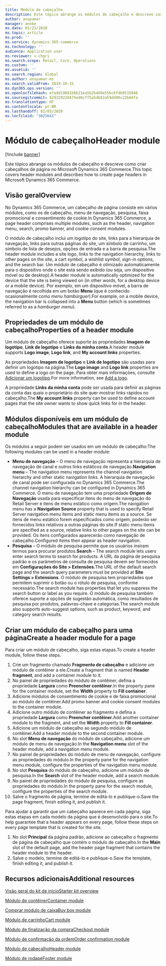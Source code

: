 ```yaml
---
title: Módulo de cabeçalho
description: Este tópico abrange os módulos de cabeçalho e descreve como criar cabeçalhos de página no Microsoft Dynamics 365 Commerce.
author: anupamar
manager: annbe
ms.date: 01/23/2020
ms.topic: article
ms.prod: ''
ms.service: dynamics-365-commerce
ms.technology: ''
audience: Application user
ms.reviewer: v-chgri
ms.search.scope: Retail, Core, Operations
ms.custom: ''
ms.assetid: ''
ms.search.region: Global
ms.author: anupamar-ms
ms.search.validFrom: 2019-10-31
ms.dyn365.ops.version: ''
ms.openlocfilehash: efadd19681bbb21ea5b2b469e55bc6f4b0535046
ms.sourcegitcommit: 829329220475ed8cff5a5db92a59dd90c22b04fa
ms.translationtype: HT
ms.contentlocale: pt-BR
ms.lasthandoff: 02/05/2020
ms.locfileid: "3025641"
---
```

# <a name="header-module"></a><span data-ttu-id="e5500-103">Módulo de cabeçalho</span><span class="sxs-lookup"><span data-stu-id="e5500-103">Header module</span></span>


[!include [banner](includes/banner.md)]

<span data-ttu-id="e5500-104">Este tópico abrange os módulos de cabeçalho e descreve como criar cabeçalhos de página no Microsoft Dynamics 365 Commerce.</span><span class="sxs-lookup"><span data-stu-id="e5500-104">This topic covers header modules and describes how to create page headers in Microsoft Dynamics 365 Commerce.</span></span>

## <a name="overview"></a><span data-ttu-id="e5500-105">Visão geral</span><span class="sxs-lookup"><span data-stu-id="e5500-105">Overview</span></span>

<span data-ttu-id="e5500-106">No Dynamics 365 Commerce, um cabeçalho de página consiste em vários módulos, como os de cabeçalho, menu de navegação, pesquisa, faixa promocional e consentimento de cookie.</span><span class="sxs-lookup"><span data-stu-id="e5500-106">In Dynamics 365 Commerce, a page header comprises multiple modules, such as the header, navigation menu, search, promo banner, and cookie consent modules.</span></span> 

<span data-ttu-id="e5500-107">O módulo de cabeçalho inclui um logotipo do site, links para a hierarquia de navegação, links para outras páginas do site, um símbolo de carrinho, um símbolo de lista de desejos, opções de entrada e a barra de pesquisa.</span><span class="sxs-lookup"><span data-stu-id="e5500-107">The header module includes a site logo, links to the navigation hierarchy, links to other pages on the site, a cart symbol, a wishlist symbol, sign-in options, and the search bar.</span></span> <span data-ttu-id="e5500-108">Um módulo de cabeçalho é otimizado automaticamente para o dispositivo onde o site está sendo exibido (ou seja, um dispositivo móvel ou de desktop).</span><span class="sxs-lookup"><span data-stu-id="e5500-108">A header module is automatically optimized for the device that the site is being viewed on (in other words, for a desktop device or a mobile device).</span></span> <span data-ttu-id="e5500-109">Por exemplo, em um dispositivo móvel, a barra de navegação é recolhida em um botão **Menu** (que é conhecido ocasionalmente como *menu hambúrguer*).</span><span class="sxs-lookup"><span data-stu-id="e5500-109">For example, on a mobile device, the navigation bar is collapsed into a **Menu** button (which is sometimes referred to as a *hamburger menu*).</span></span>

## <a name="properties-of-a-header-module"></a><span data-ttu-id="e5500-110">Propriedades de um módulo de cabeçalho</span><span class="sxs-lookup"><span data-stu-id="e5500-110">Properties of a header module</span></span>

<span data-ttu-id="e5500-111">Um módulo de cabeçalho oferece suporte às propriedades **Imagem de logotipo**, **Link de logotipo** e **Links da minha conta**.</span><span class="sxs-lookup"><span data-stu-id="e5500-111">A header module supports **Logo image**, **Logo link**, and **My account links** properties.</span></span> 

<span data-ttu-id="e5500-112">As propriedades **Imagem de logotipo** e **Link de logotipo** são usadas para definir um logotipo na página.</span><span class="sxs-lookup"><span data-stu-id="e5500-112">The **Logo image** and **Logo link** properties are used to define a logo on the page.</span></span> <span data-ttu-id="e5500-113">Para obter mais informações, consulte [Adicionar um logotipo](add-logo.md).</span><span class="sxs-lookup"><span data-stu-id="e5500-113">For more information, see [Add a logo](add-logo.md).</span></span> 

<span data-ttu-id="e5500-114">A propriedade **Links da minha conta** pode ser usada para definir as páginas da conta das quais o proprietário do site quer mostrar links rápidos no cabeçalho.</span><span class="sxs-lookup"><span data-stu-id="e5500-114">The **My account links** property can be used to define account pages that the site owner wants to show quick links for in the header.</span></span>

## <a name="modules-that-are-available-in-a-header-module"></a><span data-ttu-id="e5500-115">Módulos disponíveis em um módulo de cabeçalho</span><span class="sxs-lookup"><span data-stu-id="e5500-115">Modules that are available in a header module</span></span>

<span data-ttu-id="e5500-116">Os módulos a seguir podem ser usados em um módulo de cabeçalho:</span><span class="sxs-lookup"><span data-stu-id="e5500-116">The following modules can be used in a header module:</span></span>

- <span data-ttu-id="e5500-117">**Menu de navegação** – O menu de navegação representa a hierarquia de navegação de canal e outros links estáticos de navegação.</span><span class="sxs-lookup"><span data-stu-id="e5500-117">**Navigation menu** – The navigation menu represents the channel navigation hierarchy and other static navigation links.</span></span> <span data-ttu-id="e5500-118">A hierarquia de navegação de canal pode ser configurada no Dynamics 365 Commerce.</span><span class="sxs-lookup"><span data-stu-id="e5500-118">The channel navigation hierarchy can be configured in Dynamics 365 Commerce.</span></span> <span data-ttu-id="e5500-119">O menu de navegação tem uma propriedade **Origem de Navegação** usada para especificar itens do menu de navegação do Retail Server e itens de menu estático como origem.</span><span class="sxs-lookup"><span data-stu-id="e5500-119">The navigation menu has a **Navigation Source** property that is used to specify Retail Server navigation menu items and static menu items as a source.</span></span> <span data-ttu-id="e5500-120">Se itens de menu estático forem especificados como origem, poderão ser fornecidos links relativos a outras páginas do site.</span><span class="sxs-lookup"><span data-stu-id="e5500-120">If static menu items are specified as a source, relative links to other pages on the site can be provided.</span></span> <span data-ttu-id="e5500-121">Os itens configurados aparecerão como navegação de cabeçalho.</span><span class="sxs-lookup"><span data-stu-id="e5500-121">Configured items then appear as header navigation.</span></span> 
- <span data-ttu-id="e5500-122">**Pesquisa** – O módulo de pesquisa permite que os usuários insiram termos para procurar produtos.</span><span class="sxs-lookup"><span data-stu-id="e5500-122">**Search** – The search module lets users enter search terms to search for products.</span></span> <span data-ttu-id="e5500-123">A URL da página de pesquisa padrão e os parâmetros de consulta de pesquisa devem ser fornecidos em **Configurações do Site \> Extensões**.</span><span class="sxs-lookup"><span data-stu-id="e5500-123">The URL of the default search page and the search query parameters must be provided at **Site Settings \> Extensions**.</span></span> <span data-ttu-id="e5500-124">O módulo de pesquisa tem propriedades que permitem suprimir o botão ou o rótulo de pesquisa, conforme necessário.</span><span class="sxs-lookup"><span data-stu-id="e5500-124">The search module has properties that let you suppress the search button or label as you require.</span></span> <span data-ttu-id="e5500-125">O módulo de pesquisa também oferece suporte a opções de sugestão automática, como resultados de pesquisa por produtos, palavras-chave e categorias.</span><span class="sxs-lookup"><span data-stu-id="e5500-125">The search module also supports auto-suggest options, such as product, keyword, and category search results.</span></span>

## <a name="create-a-header-module-for-a-page"></a><span data-ttu-id="e5500-126">Criar um módulo de cabeçalho para uma página</span><span class="sxs-lookup"><span data-stu-id="e5500-126">Create a header module for a page</span></span>

<span data-ttu-id="e5500-127">Para criar um módulo de cabeçalho, siga estas etapas.</span><span class="sxs-lookup"><span data-stu-id="e5500-127">To create a header module, follow these steps.</span></span>

1. <span data-ttu-id="e5500-128">Crie um fragmento chamado **Fragmento de cabeçalho** e adicione um módulo de contêiner a ele.</span><span class="sxs-lookup"><span data-stu-id="e5500-128">Create a fragment that is named **Header fragment**, and add a container module to it.</span></span>
1. <span data-ttu-id="e5500-129">No painel de propriedades do módulo de contêiner, defina a propriedade **Largura** como **Preencher contêiner**.</span><span class="sxs-lookup"><span data-stu-id="e5500-129">In the property pane for the container module, set the **Width** property to **Fill container**.</span></span>
1. <span data-ttu-id="e5500-130">Adicione módulos de consentimento de cookie e de faixa promocional ao módulo de contêiner.</span><span class="sxs-lookup"><span data-stu-id="e5500-130">Add promo banner and cookie consent modules to the container module.</span></span>
1. <span data-ttu-id="e5500-131">Adicione outro módulo de contêiner ao fragmento e defina a propriedade **Largura** como **Preencher contêiner**.</span><span class="sxs-lookup"><span data-stu-id="e5500-131">Add another container module to the fragment, and set the **Width** property to **Fill container**.</span></span>
1. <span data-ttu-id="e5500-132">Adicione um módulo de cabeçalho ao segundo módulo de contêiner.</span><span class="sxs-lookup"><span data-stu-id="e5500-132">Add a header module to the second container module.</span></span>
1. <span data-ttu-id="e5500-133">No slot **Menu de navegação** do módulo de cabeçalho, adicione um módulo de menu de navegação.</span><span class="sxs-lookup"><span data-stu-id="e5500-133">In the **Navigation menu** slot of the header module, add a navigation menu module.</span></span> 
1. <span data-ttu-id="e5500-134">No painel de propriedades do módulo de menu de navegação, configure as propriedades do módulo.</span><span class="sxs-lookup"><span data-stu-id="e5500-134">In the property pane for the navigation menu module, configure the properties of the navigation menu module.</span></span>
1. <span data-ttu-id="e5500-135">No slot **Pesquisa** do módulo de cabeçalho, adicione um módulo de pesquisa.</span><span class="sxs-lookup"><span data-stu-id="e5500-135">In the **Search** slot of the header module, add a search module.</span></span> 
1. <span data-ttu-id="e5500-136">No painel de propriedades do módulo de pesquisa, configure as propriedades do módulo.</span><span class="sxs-lookup"><span data-stu-id="e5500-136">In the property pane for the search module, configure the properties of the search module.</span></span> 
1. <span data-ttu-id="e5500-137">Salve o fragmento de página, termine de editá-lo e publique-o.</span><span class="sxs-lookup"><span data-stu-id="e5500-137">Save the page fragment, finish editing it, and publish it.</span></span> 

<span data-ttu-id="e5500-138">Para ajudar a garantir que um cabeçalho aparece em cada página, siga estas etapas em cada modelo da página que é desenvolvido para o site.</span><span class="sxs-lookup"><span data-stu-id="e5500-138">To help guarantee that a header appears on every page, follow these steps on every page template that is created for the site.</span></span>

1. <span data-ttu-id="e5500-139">No slot **Principal** da página padrão, adicione ao cabeçalho o fragmento de página de cabeçalho que contém o módulo de cabeçalho.</span><span class="sxs-lookup"><span data-stu-id="e5500-139">In the **Main** slot of the default page, add the header page fragment that contains the header module to the header.</span></span>
1. <span data-ttu-id="e5500-140">Salve o modelo, termine de editá-lo e publique-o.</span><span class="sxs-lookup"><span data-stu-id="e5500-140">Save the template, finish editing it, and publish it.</span></span>

## <a name="additional-resources"></a><span data-ttu-id="e5500-141">Recursos adicionais</span><span class="sxs-lookup"><span data-stu-id="e5500-141">Additional resources</span></span>

[<span data-ttu-id="e5500-142">Visão geral do kit de início</span><span class="sxs-lookup"><span data-stu-id="e5500-142">Starter kit overview</span></span>](starter-kit-overview.md)

[<span data-ttu-id="e5500-143">Módulo de contêiner</span><span class="sxs-lookup"><span data-stu-id="e5500-143">Container module</span></span>](add-container-module.md)

[<span data-ttu-id="e5500-144">Comprar módulo de caixa</span><span class="sxs-lookup"><span data-stu-id="e5500-144">Buy box module</span></span>](add-buy-box.md)

[<span data-ttu-id="e5500-145">Módulo de carrinho</span><span class="sxs-lookup"><span data-stu-id="e5500-145">Cart module</span></span>](add-cart-module.md)

[<span data-ttu-id="e5500-146">Módulo de finalização da compra</span><span class="sxs-lookup"><span data-stu-id="e5500-146">Checkout module</span></span>](add-checkout-module.md)

[<span data-ttu-id="e5500-147">Módulo de confirmação da ordem</span><span class="sxs-lookup"><span data-stu-id="e5500-147">Order confirmation module</span></span>](order-confirmation-module.md)

[<span data-ttu-id="e5500-148">Módulo de cabeçalho</span><span class="sxs-lookup"><span data-stu-id="e5500-148">Header module</span></span>](author-header-module.md)

[<span data-ttu-id="e5500-149">Módulo de rodapé</span><span class="sxs-lookup"><span data-stu-id="e5500-149">Footer module</span></span>](author-footer-module.md)
